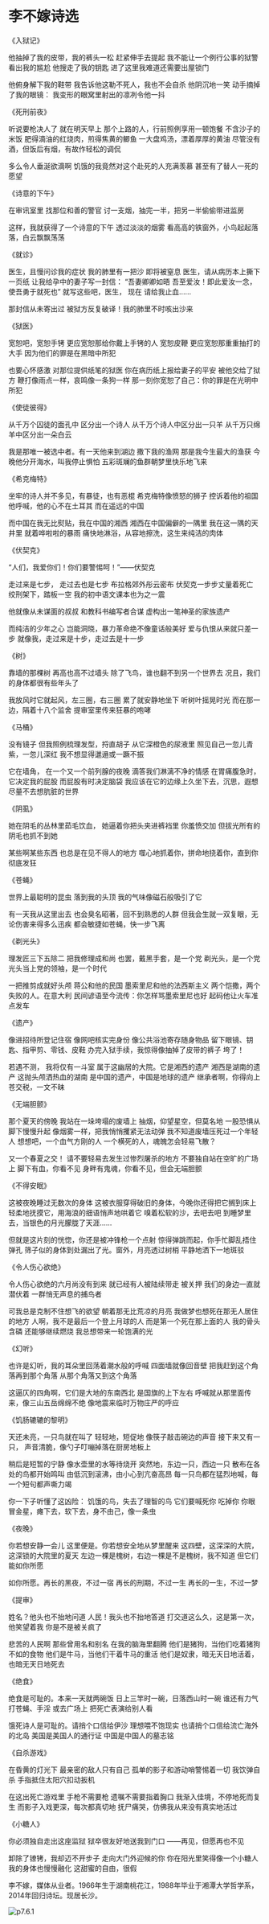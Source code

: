 # 李不嫁诗选

​《入狱记》

他抽掉了我的皮带，我的裤头一松
赶紧伸手去提起
我不能让一个例行公事的狱警
看出我的尴尬
他搜走了我的钥匙
进了这里我难道还需要出屋锁门

他俯身解下我的鞋带
我告诉他这勒不死人，我也不会自杀
他阴沉地一笑
动手摘掉了我的眼镜：
我变形的眼窝里射出的凛冽令他一抖

《死刑前夜》

听说要枪决人了
就在明天早上
那个上路的人，行前照例享用一顿饱餐
不含沙子的米饭
肥得滴油的红烧肉，煎得焦黄的鲫鱼
一大盘鸡汤，漂着厚厚的黄油
尽管没有酒，但饭后有烟，有故作轻松的调侃

多么令人垂涎欲滴啊
饥饿的我竟然对这个赴死的人充满羡慕
甚至有了替人一死的愿望

《诗意的下午》

在审讯室里
找那位和善的警官
讨一支烟，抽完一半，把另一半偷偷带进监房

这样，我就获得了一个诗意的下午
透过淡淡的烟雾
看高高的铁窗外，小鸟起起落落，白云飘飘荡荡

《就诊》

医生，且慢问诊我的症状
我的肺里有一把沙
即将被窒息
医生，请从病历本上撕下一页纸
让我给孕中的妻子写一封信：
“吾妻卿卿如晤
吾至爱汝！即此爱汝一念，使吾勇于就死也”
就写这些吧，医生， 现在
请给我止血……

那封信从未寄出过
被狱方反复破译！我的肺里不时咳出沙来

《狱医》

宽恕吧，宽恕手铐
更应宽恕那给你戴上手铐的人
宽恕皮鞭
更应宽恕那重重抽打的大手
因为他们的罪是在黑暗中所犯

也要心怀感激
对那位提供纸笔的狱医
你在病历纸上报给妻子的平安
被他交给了狱方
鞭打像雨点一样，哀鸣像一条狗一样
那一刻你宽恕了自己：你的罪是在光明中所犯

《使徒彼得》

从千万个囚徒的面孔中
区分出一个诗人
从千万个诗人中区分出一只羊
从千万只绵羊中区分出一朵白云

我是那唯一被选中者。有一天他来到湖边
撒下我的渔网
那是我今生最大的渔获
今晚他分开海水，叫我停止惧怕
五彩斑斓的鱼群朝梦里快乐地飞来

《希克梅特》

坐牢的诗人并不多见，有暴徒，也有恶棍
希克梅特像愤怒的狮子
控诉着他的祖国
他呼喊，他的心不在土耳其
而在遥远的中国

而中国在我无比熨贴，我在中国的湘西
湘西在中国偏僻的一隅里
我在这一隅的天井里
就着哗啦啦的暴雨
痛快地淋浴，从容地擦洗，这生来纯洁的肉体

《伏契克》

“人们，我爱你们！你们要警惕呵！”——伏契克

走过来是七步，
走过去也是七步
布拉格郊外彤云密布
伏契克一步步丈量着死亡
绞刑架下，踏板一空
我的初中语文课本也为之一震

他就像从未谋面的叔叔
和教科书编写者合谋
虚构出一笔神圣的家族遗产

而纯洁的少年之心
岂能洞晓，暴力革命绝不像童话般美好
爱与仇恨从来就只差一步
就像我，走过来是十步，走过去是十一步

《树》

靠墙的那棵树
再高也高不过墙头
除了飞鸟，谁也翻不到另一个世界去
况且，我们的身体都很有些年头了

我放风时它就起风，左三圈，右三圈
累了就安静地坐下
听树叶摇晃时光
而在那一边，隔着十八个监舍
提审室里传来狂暴的咆哮

《马桶》

没有镜子
但我照例梳理发型，捋直胡子
从它深橙色的尿液里
照见自己一忽儿青紫，一忽儿深红
我不想显得邋遢或一蹶不振

它在墙角，
在一个又一个前列腺的夜晚
滴答我们淋漓不净的情感
在胃痛腹急时，它决定我的屁股
而屁股有时决定脑袋
我应该在它的边缘上久坐下去，沉思，遐想
尽量不去想肮脏的世界

《阴虱》

她在阴毛的丛林里茹毛饮血，
她逼着你把头夹进裤裆里
你羞愤交加
但拔光所有的阴毛也抓不到她

某些啊某些东西
也总是在见不得人的地方
噬心地抓着你，拼命地挠着你，直到你彻底发狂

《苍蝇》

世界上最聪明的昆虫
落到我的头顶
我的气味像磁石般吸引了它

有一天我从这里出去
也会臭名昭著，回不到熟悉的人群
但我会生就一双复眼，无论伤害来得多么迅疾
都会敏捷如苍蝇，快一步飞离

《剃光头》

理发匠三下五除二
把我修理成和尚
也罢，戴黑手套，是一个党
剃光头，是一个党
光头当上党的领袖，是一个时代

一把推剪成就好头颅
蒋公和他的民国
墨索里尼和他的法西斯主义
两个恺撒，两个失败的人。在意大利
民间谚语至今流传：你怎样骂墨索里尼也好
起码他让火车准点发车

《遗产》

像进招待所登记住宿
像网吧核实完身份
像公共浴池寄存随身物品
留下眼镜、钥匙、指甲剪、零钱、皮鞋
办完入狱手续，我惊得像抽掉了皮带的裤子
垮了！

若遇不测，
我将仅有一斗室
属于这幽居的大院。它是湘西的遗产
湘西是湖南的遗产
这抛头颅洒热血的湖南
是中国的遗产，中国是地球的遗产
继承者啊，你得向上苍交税，一文不昧

《无端胆颤》

那个夏天的傍晚
我站在一垛垮塌的废墙上
抽烟，仰望星空，但莫名地
一股恐惧从脚下慢慢升起
像烟雾一样，把我悄悄攫紧无法动弹
我不知道废墙压死过一个年轻人
想想吧，一个血气方刚的人
一个横死的人，魂魄怎会轻易飞散？

又一个春夏之交！
请不要轻易去发生过惨烈屠杀的地方
不要独自站在空旷的广场上
脚下有血，你看不见
身畔有鬼魂，你看不见，但会无端胆颤

《不得安眠》

这被夜晚睡过无数次的身体
这被衣服穿得破旧的身体，今晚你还得把它搁到床上
轻柔地抚摸它，用海浪的细语悄声地哄着它
嗅着松软的沙，去吧去吧
到睡梦里去，当银色的月光朦胧了天涯……

但就是这片刻的恍惚，你还是被冲锋枪一个点射
惊得弹跳而起，你手忙脚乱捂住弹孔
筛子似的身体到处漏出了光。窗外，月亮透过树梢
平静地洒下一地斑驳

《令人伤心欲绝》

令人伤心欲绝的六月尚没有到来
就已经有人被陆续带走
被关押
我们的身边一直就潜伏着
一群悄无声息的捕鸟者

可我总是克制不住想飞的欲望
朝着那无比荒凉的月亮
我做梦也想死在那无人居住的地方
人啊，我不是最后一个登上月球的人
而是第一个死在那上面的人
我的骨头含磷
还能够继续燃烧
我总想带来一轮饱满的光

《幻听》

也许是幻听，我的耳朵里回荡着潮水般的呼喊
四面墙就像回音壁
把我赶到这个角落再到那个角落
从那个角落又到这个角落

这逼仄的四角啊，它们是大地的东南西北
是国旗的上下左右
呼喊就从那里面传来，像三山五岳绵绵不绝
像地震来临时万物庄严的呼应

《饥肠辘辘的黎明》

天还未亮，一只鸟就在叫了
轻轻地，短促地
像筷子敲击碗边的声音
接下来又有一只，
声音清脆，像勺子叮嘣掉落在厨房地板上

稍后是短暂的宁静
像水壶里的水等待烧开
突然地，东边一只，西边一只
散布在各处的鸟都开始鸣叫
由低沉到滚沸，由小心到亢奋高昂
每一只鸟都在猛烈地喊，每一个短句都声嘶力竭

你一下子听懂了这凶险：
饥饿的鸟，失去了理智的鸟
它们要喊死你
吃掉你
你眼冒金星，瘫下去，软下去，身不由己，像一条虫

《夜晚》

你若想安静一会儿
这里便是。你若想安全地从梦里醒来
这四壁，这深深的大院，这深锁的大院里的夏天
左边一棵是槐树，右边一棵是不是槐树，我不知道
但它们能如你所愿

如你所愿。再长的黑夜，不过一宿
再长的刑期，不过一生
再长的一生，不过一梦

《提审》

姓名？他头也不抬地问道
人民！我头也不抬地答道
打交道这么久，这是第一次，他笑望着我
你是不是被关疯了

悲苦的人民啊
那些曾用名和别名
在我的脑海里翻腾
他们是猪狗，当他们吃着猪狗不如的食物
他们是牛马，当他们干着牛马的重活
他们是奴隶，暗无天日地活着，也暗无天日地死去

《绝食》

绝食是可耻的。本来一天就两碗饭
日上三竿时一碗，日落西山时一碗
谁还有力气打苍蝇、手淫
或去广场上
把死亡表演给别人看

饿死诗人是可耻的。请捎个口信给伊沙
理想喂不饱现实
也请捎个口信给流亡海外的北岛
美国是美国人的通行证
中国是中国人的墓志铭

《自杀游戏》

在昏黄的灯光下
最亲密的敌人只有自己
孤单的影子和游动哨警惕着一切
我饮弹自杀
手指抵住太阳穴扣动扳机

在这出死亡游戏里
手枪不需要枪
遗嘱不需要指着胸口
我渐入佳境，不停地死而复生
而影子入戏更深，每次都真切地
抚尸痛哭，仿佛我从来没有真实地活过

《小糖人》

你必须独自走出这座监狱
狱卒很友好地送我到门口
——再见，但愿再也不见

卸除了镣铐，我却迈不开步子
走向大门外迎候的你
你在阳光里笑得像一个小糖人
我的身体也慢慢融化
这甜蜜的自由，很假

李不嫁，媒体从业者。1966年生于湖南桃花江，1988年毕业于湘潭大学哲学系，2014年回归诗坛。现居长沙。

![p7.6.1](./images/7.6.1.jpg)

